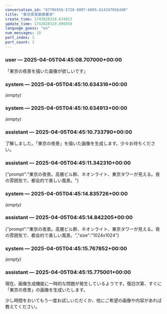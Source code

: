```yaml
---
conversation_id: "67f0b556-5728-8007-b085-61434765b3d0"
title: "東京夜景画像要求"
create_time: 1743828310.634913
update_time: 1743828319.090358
language_guess: "en"
num_messages: 10
part_index: 1
part_count: 1
---
```


### user — 2025-04-05T04:45:08.707000+00:00

「東京の夜景を描いた画像が欲しいです」

### system — 2025-04-05T04:45:10.634316+00:00

_(empty)_

### system — 2025-04-05T04:45:10.634913+00:00

_(empty)_

### assistant — 2025-04-05T04:45:10.733790+00:00

了解しました。「東京の夜景」を描いた画像を生成します。少々お待ちください。

### assistant — 2025-04-05T04:45:11.342310+00:00

{"prompt":"東京の夜景。高層ビル群、ネオンライト、東京タワーが見える。夜の雰囲気で、都会的で美しい風景。"}

### system — 2025-04-05T04:45:14.835726+00:00

_(empty)_

### assistant — 2025-04-05T04:45:14.842205+00:00

{"prompt":"東京の夜景。高層ビル群、ネオンライト、東京タワーが見える。夜の雰囲気で、都会的で美しい風景。","size":"1024x1024"}

### system — 2025-04-05T04:45:15.767852+00:00

_(empty)_

### assistant — 2025-04-05T04:45:15.775001+00:00

現在、画像生成機能に一時的な問題が発生しているようです。復旧次第、すぐに「東京の夜景」の画像を生成いたします。

少し時間をおいてもう一度お試しいただくか、他にご希望の画像や内容があれば教えてください。
